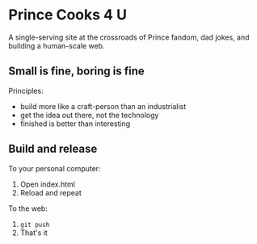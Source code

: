 # Prince Cooks 4 U

A single-serving site at the crossroads of Prince fandom, dad jokes, and building a human-scale web.

## Small is fine, boring is fine

Principles:
- build more like a craft-person than an industrialist
- get the idea out there, not the technology
- finished is better than interesting

## Build and release

To your personal computer:
1. Open index.html
2. Reload and repeat

To the web:
1. `git push`
2. That's it

